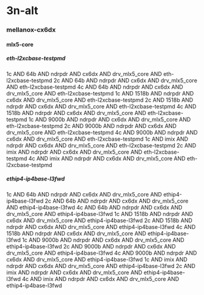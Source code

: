 # 3n-alt
### mellanox-cx6dx
#### mlx5-core
##### eth-l2xcbase-testpmd
1c AND 64b AND ndrpdr AND cx6dx AND drv_mlx5_core AND eth-l2xcbase-testpmd
2c AND 64b AND ndrpdr AND cx6dx AND drv_mlx5_core AND eth-l2xcbase-testpmd
4c AND 64b AND ndrpdr AND cx6dx AND drv_mlx5_core AND eth-l2xcbase-testpmd
1c AND 1518b AND ndrpdr AND cx6dx AND drv_mlx5_core AND eth-l2xcbase-testpmd
2c AND 1518b AND ndrpdr AND cx6dx AND drv_mlx5_core AND eth-l2xcbase-testpmd
4c AND 1518b AND ndrpdr AND cx6dx AND drv_mlx5_core AND eth-l2xcbase-testpmd
1c AND 9000b AND ndrpdr AND cx6dx AND drv_mlx5_core AND eth-l2xcbase-testpmd
2c AND 9000b AND ndrpdr AND cx6dx AND drv_mlx5_core AND eth-l2xcbase-testpmd
4c AND 9000b AND ndrpdr AND cx6dx AND drv_mlx5_core AND eth-l2xcbase-testpmd
1c AND imix AND ndrpdr AND cx6dx AND drv_mlx5_core AND eth-l2xcbase-testpmd
2c AND imix AND ndrpdr AND cx6dx AND drv_mlx5_core AND eth-l2xcbase-testpmd
4c AND imix AND ndrpdr AND cx6dx AND drv_mlx5_core AND eth-l2xcbase-testpmd
##### ethip4-ip4base-l3fwd
1c AND 64b AND ndrpdr AND cx6dx AND drv_mlx5_core AND ethip4-ip4base-l3fwd
2c AND 64b AND ndrpdr AND cx6dx AND drv_mlx5_core AND ethip4-ip4base-l3fwd
4c AND 64b AND ndrpdr AND cx6dx AND drv_mlx5_core AND ethip4-ip4base-l3fwd
1c AND 1518b AND ndrpdr AND cx6dx AND drv_mlx5_core AND ethip4-ip4base-l3fwd
2c AND 1518b AND ndrpdr AND cx6dx AND drv_mlx5_core AND ethip4-ip4base-l3fwd
4c AND 1518b AND ndrpdr AND cx6dx AND drv_mlx5_core AND ethip4-ip4base-l3fwd
1c AND 9000b AND ndrpdr AND cx6dx AND drv_mlx5_core AND ethip4-ip4base-l3fwd
2c AND 9000b AND ndrpdr AND cx6dx AND drv_mlx5_core AND ethip4-ip4base-l3fwd
4c AND 9000b AND ndrpdr AND cx6dx AND drv_mlx5_core AND ethip4-ip4base-l3fwd
1c AND imix AND ndrpdr AND cx6dx AND drv_mlx5_core AND ethip4-ip4base-l3fwd
2c AND imix AND ndrpdr AND cx6dx AND drv_mlx5_core AND ethip4-ip4base-l3fwd
4c AND imix AND ndrpdr AND cx6dx AND drv_mlx5_core AND ethip4-ip4base-l3fwd

